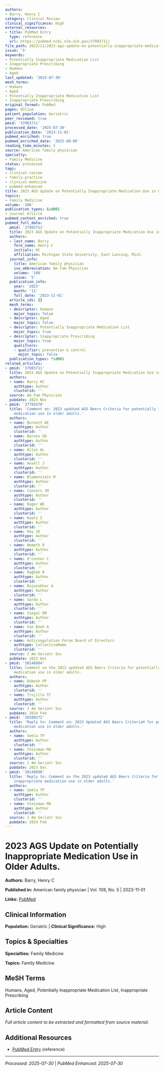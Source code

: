 ```yaml
---
authors:
- Barry, Henry C
category: Clinical Review
clinical_significance: High
external_resources:
- title: PubMed Entry
  type: reference
  url: https://pubmed.ncbi.nlm.nih.gov/37983711/
file_path: 2023/11/2023-ags-update-on-potentially-inappropriate-medication-use.md
issue: '5'
keywords:
- Potentially Inappropriate Medication List
- Inappropriate Prescribing
- Humans
- Aged
last_updated: '2025-07-30'
mesh_terms:
- Humans
- Aged
- Potentially Inappropriate Medication List
- Inappropriate Prescribing
original_format: PubMed
pages: Online
patient_population: Geriatric
peer_reviewed: true
pmid: '37983711'
processed_date: '2025-07-30'
publication_date: '2023-11-01'
pubmed_enriched: true
pubmed_enriched_date: '2025-08-09'
reading_time_minutes: 5
source: American family physician
specialty:
- Family Medicine
status: processed
tags:
- clinical-review
- family-practice
- clinical-medicine
- pubmed-enhanced
title: 2023 AGS Update on Potentially Inappropriate Medication Use in Older Adults.
topics:
- Family Medicine
volume: '108'
publication_types: &id001
- Journal Article
pubmed_content_enriched: true
pubmed_full_data:
  pmid: '37983711'
  title: 2023 AGS Update on Potentially Inappropriate Medication Use in Older Adults.
  authors:
  - last_name: Barry
    fore_name: Henry C
    initials: HC
    affiliation: Michigan State University, East Lansing, Mich.
  journal_info:
    title: American family physician
    iso_abbreviation: Am Fam Physician
    volume: '108'
    issue: '5'
  publication_info:
    year: '2023'
    month: '11'
    full_date: '2023-11-01'
  article_ids: {}
  mesh_terms:
  - descriptor: Humans
    major_topic: false
  - descriptor: Aged
    major_topic: false
  - descriptor: Potentially Inappropriate Medication List
    major_topic: true
  - descriptor: Inappropriate Prescribing
    major_topic: true
    qualifiers:
    - qualifier: prevention & control
      major_topic: false
  publication_types: *id001
related_articles:
- pmid: '37983711'
  title: 2023 AGS Update on Potentially Inappropriate Medication Use in Older Adults.
  authors:
  - name: Barry HC
    authtype: Author
    clusterid: ''
  source: Am Fam Physician
  pubdate: 2023 Nov
- pmid: '37702478'
  title: 'Comment on: 2023 updated AGS Beers Criteria for potentially inappropriate
    medication use in older adults.'
  authors:
  - name: Burnett AE
    authtype: Author
    clusterid: ''
  - name: Barnes GD
    authtype: Author
    clusterid: ''
  - name: Allen AL
    authtype: Author
    clusterid: ''
  - name: Ansell J
    authtype: Author
    clusterid: ''
  - name: Blumenstein M
    authtype: Author
    clusterid: ''
  - name: Connors JM
    authtype: Author
    clusterid: ''
  - name: Dager WE
    authtype: Author
    clusterid: ''
  - name: Kaatz S
    authtype: Author
    clusterid: ''
  - name: May JE
    authtype: Author
    clusterid: ''
  - name: Nemeth R
    authtype: Author
    clusterid: ''
  - name: O'Connor C
    authtype: Author
    clusterid: ''
  - name: Ragheb B
    authtype: Author
    clusterid: ''
  - name: Rajasekhar A
    authtype: Author
    clusterid: ''
  - name: Sardo L
    authtype: Author
    clusterid: ''
  - name: Siegal DM
    authtype: Author
    clusterid: ''
  - name: Van Beek A
    authtype: Author
    clusterid: ''
  - name: Anticoagulation Forum Board of Directors
    authtype: CollectiveName
    clusterid: ''
  source: J Am Geriatr Soc
  pubdate: 2023 Dec
- pmid: '38140884'
  title: Comment on the 2023 updated AGS Beers Criteria for potentially inappropriate
    medication use in older adults.
  authors:
  - name: Dobesh PP
    authtype: Author
    clusterid: ''
  - name: Trujillo TC
    authtype: Author
    clusterid: ''
  source: J Am Geriatr Soc
  pubdate: 2024 Feb
- pmid: '38100272'
  title: 'Reply to: Comment on: 2023 Updated AGS Beers Criteria® for potentially inappropriate
    medication use in older adults.'
  authors:
  - name: Semla TP
    authtype: Author
    clusterid: ''
  - name: Steinman MA
    authtype: Author
    clusterid: ''
  source: J Am Geriatr Soc
  pubdate: 2023 Dec
- pmid: '38140880'
  title: 'Reply to: Comment on the 2023 updated AGS Beers Criteria for potentially
    inappropriate medication use in older adults.'
  authors:
  - name: Semla TP
    authtype: Author
    clusterid: ''
  - name: Steinman MA
    authtype: Author
    clusterid: ''
  source: J Am Geriatr Soc
  pubdate: 2024 Feb
---
```


# 2023 AGS Update on Potentially Inappropriate Medication Use in Older Adults.

**Authors:** Barry, Henry C

**Published in:** American family physician | Vol. 108, No. 5 | 2023-11-01

**Links:** [PubMed](https://pubmed.ncbi.nlm.nih.gov/37983711/)

## Clinical Information

**Population:** Geriatric | **Clinical Significance:** High

## Topics & Specialties

**Specialties:** Family Medicine

**Topics:** Family Medicine

## MeSH Terms

Humans, Aged, Potentially Inappropriate Medication List, Inappropriate Prescribing

## Article Content

*Full article content to be extracted and formatted from source material.*

## Additional Resources

- [PubMed Entry](https://pubmed.ncbi.nlm.nih.gov/37983711/) (reference)

---

*Processed: 2025-07-30* | *PubMed Enhanced: 2025-07-30*
